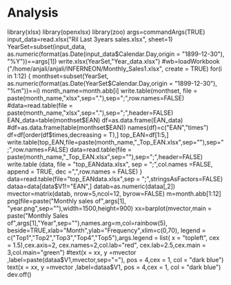 # Analysis
library(xlsx)
library(openxlsx)
library(zoo)
args=commandArgs(TRUE)
input_data=read.xlsx("Ril Last 3years sales.xlsx", sheet=1)
YearSet=subset(input_data, as.numeric(format(as.Date(input_data$Calendar.Day,origin = "1899-12-30"), "%Y"))==args[1])
write.xlsx(YearSet,"Year_data.xlsx")
#wb=loadWorkbook ("/home/anjali/anjali/INFERNEON/Monthly_Sales1.xlsx", create = TRUE)
for(i in 1:12)
{
monthset=subset(YearSet, as.numeric(format(as.Date(YearSet$Calendar.Day,origin = "1899-12-30"), "%m"))==i)
month_name=month.abb[i]
write.table(monthset, file = paste(month_name,"xlsx",sep="."),sep=";",row.names=FALSE)
#data=read.table(file = paste(month_name,"xlsx",sep="."),sep=";",header=FALSE)
EAN_data=table(monthset$EAN)
df=as.data.frame(EAN_data)
#df=as.data.frame(table(monthset$EAN))
names(df)=c("EAN","times")
df=df[order(df$times,decreasing = T),]
top_EAN=df[1:5,]
write.table(top_EAN,file=paste(month_name,"_Top_EAN.xlsx",sep=""),sep=";",row.names=FALSE)
data=read.table(file = paste(month_name,"_Top_EAN.xlsx",sep=""),sep=";",header=FALSE)
write.table (data, file = "top_EANdata.xlsx", sep = ";",col.names =FALSE, append = TRUE, dec =",",row.names = FALSE)
}
data=read.table(file="top_EANdata.xlsx",sep = ";",stringsAsFactors=FALSE)
dataa=data[data$V1!="EAN",]
datab=as.numeric(dataa[,2])
mvector=matrix(datab, nrow=5,ncol=12, byrow=FALSE)
m=month.abb[1:12]
png(file=paste("Monthly sales of",args[1], "year.png",sep=""),width=1500,height=900)
xx=barplot(mvector,main = paste("Monthly Sales of",args[1],"Year",sep=""),names.arg=m,col=rainbow(5), beside=TRUE,xlab="Month",ylab="Frequency",xlim=c(0,70), legend = c("Top1","Top2","Top3","Top4","Top5"),args.legend = list( x = "topleft", cex = 1.5),cex.axis=2, cex.names=2,col.lab="red", cex.lab=2.5,cex.main = 3,col.main="green")
#text(x = xx, y =mvector ,label=paste(dataa$V1,mvector,sep="="), pos = 4,cex = 1, col = "dark blue")
text(x = xx, y =mvector ,label=dataa$V1, pos = 4,cex = 1, col = "dark blue")
dev.off()
